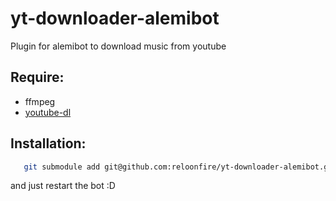 # yt-downloader-alemibot
Plugin for alemibot to download music from youtube

## Require:
  - ffmpeg
  - [youtube-dl](https://github.com/ytdl-org/youtube-dl)

## Installation:
  ```bash
     git submodule add git@github.com:reloonfire/yt-downloader-alemibot.git plugins/yt-downloader
  ```
  and just restart the bot :D
  
